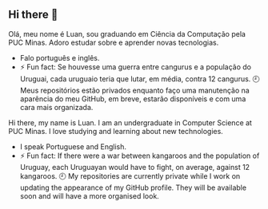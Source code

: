 ## Hi there 👋


Olá, meu nome é Luan, sou graduando em Ciência da Computação pela PUC Minas. Adoro estudar sobre e aprender novas tecnologias.
- Falo português e inglês. 
- ⚡ Fun fact: Se houvesse uma guerra entre cangurus e a população do Uruguai, cada uruguaio teria que lutar, em média, contra 12 cangurus.
🕘 Meus repositórios estão privados enquanto faço uma manutenção na aparência do meu GitHub, em breve, estarão disponíveis e com uma cara mais organizada. 



Hi there, my name is Luan. I am an undergraduate in Computer Science at PUC Minas. I love studying and learning about new technologies.
- I speak Portuguese and English.
- ⚡ Fun fact: If there were a war between kangaroos and the population of Uruguay, each Uruguayan would have to fight, on average, against 12 kangaroos.
🕘 My repositories are currently private while I work on updating the appearance of my GitHub profile. They will be available soon and will have a more organised look.


<!--
**LuanCarrieiros/LuanCarrieiros** is a ✨ _special_ ✨ repository because its `README.md` (this file) appears on your GitHub profile.
Estou disponível em ![image](https://github.com/user-attachments/assets/f3f88e4f-c39c-458c-af0e-27667f892d39) ![flag-united-kingdom_1f1ec-1f1e7](https://github.com/user-attachments/assets/b004d2c5-3010-40a9-b309-61e2dd11067e)
Here are some ideas to get you started:

- 🔭 I’m currently working on ...
- 🌱 I’m currently learning ... Aperfeiçoando conhecimentos em Algoritmo e Estruturas de Dados
- 👯 I’m looking to collaborate on ...
- 🤔 I’m looking for help with ...
- 💬 Ask me about ...
- 📫 How to reach me: ...
- 😄 Pronouns: ...
- ⚡ Fun fact: Se houvesse uma guerra entre cangurus e a população do Uruguai, cada uruguaio teria que lutar, em média, contra 12 cangurus.
-->

